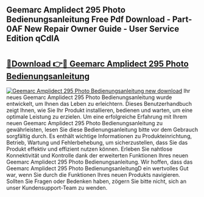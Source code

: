 ## Geemarc Amplidect 295 Photo Bedienungsanleitung Free Pdf Download - Part-0AF New Repair Owner Guide - User Service Edition qCdlA

# <h2><a href="http://df19gj.blite.top/?on=Geemarc+Amplidect+295+Photo+Bedienungsanleitung">🔗Download 👉🔴 Geemarc Amplidect 295 Photo Bedienungsanleitung</a></h2>

[![Geemarc Amplidect 295 Photo Bedienungsanleitung new download](https://i.imgur.com/lujVjoI.png)](http://df19gj.blite.top/?on=Geemarc+Amplidect+295+Photo+Bedienungsanleitung)
Ihr neues Geemarc Amplidect 295 Photo Bedienungsanleitung wurde entwickelt, um Ihnen das Leben zu erleichtern. Dieses Benutzerhandbuch zeigt Ihnen, wie Sie Ihr Produkt installieren, bedienen und warten, um eine optimale Leistung zu erzielen. Um eine erfolgreiche Erfahrung mit Ihrem neuen Geemarc Amplidect 295 Photo Bedienungsanleitung zu gewährleisten, lesen Sie diese Bedienungsanleitung bitte vor dem Gebrauch sorgfältig durch. Es enthält wichtige Informationen zu Produkteinrichtung, Betrieb, Wartung und Fehlerbehebung, um sicherzustellen, dass Sie das Produkt effektiv und effizient nutzen können. Erleben Sie nahtlose Konnektivität und Kontrolle dank der erweiterten Funktionen Ihres neuen Geemarc Amplidect 295 Photo Bedienungsanleitung. Wir hoffen, dass das Geemarc Amplidect 295 Photo BedienungsanleitungD ein wertvolles Gut war, wenn Sie durch die Funktionen Ihres neuen Produkts navigieren. Sollten Sie Fragen oder Bedenken haben, zögern Sie bitte nicht, sich an unser Kundensupport-Team zu wenden.
